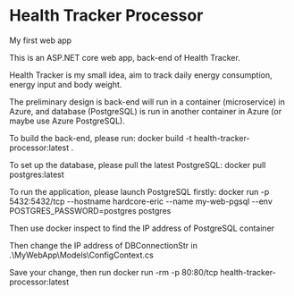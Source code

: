 # Health Tracker Processor
My first web app

This is an ASP.NET core web app, back-end of Health Tracker.

Health Tracker is my small idea, aim to track daily energy consumption, energy input and body weight.

The preliminary design is back-end will run in a container (microservice) in Azure, and database (PostgreSQL) is run in another container in Azure (or maybe use Azure PostgreSQL).

To build the back-end, please run: docker build -t health-tracker-processor:latest .

To set up the database, please pull the latest PostgreSQL: docker pull postgres:latest

To run the application, please launch PostgreSQL firstly: docker run -p 5432:5432/tcp --hostname hardcore-eric --name my-web-pgsql --env POSTGRES_PASSWORD=postgres postgres

Then use docker inspect <CONTAINERID> to find the IP address of PostgreSQL container

Then change the IP address of DBConnectionStr in .\MyWebApp\Models\ConfigContext.cs

Save your change, then run docker run -rm -p 80:80/tcp health-tracker-processor:latest
